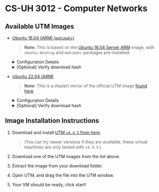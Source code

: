 # CS-UH 3012 - Computer Networks

## Available UTM Images


- [Ubuntu 16.04 (ARM) (`mahimahi`)](https://resources.corbanvilla.com/vms/ubuntu-16.04-arm64-mahimahi.utm.tar.gz)
    > **Note:** This is based on the [Ubuntu 16.04 Server ARM](https://cdimage.ubuntu.com/releases/16.04/release/) image, with `ubuntu-desktop` and `mahimahi` packages pre-installed.
    <details>
    <summary>Configuration Details</summary>

    - **Username:** `ubuntu`
    - **Password:** `ubuntu`

    </details>

    <details>
    <summary>[Optional] Verify download hash</summary>

        ❯ shasum -a 256 ubuntu-16.04-arm64-mahimahi.utm.tar.gz
        ea3ab23f3db6c348fbe0a2a5a5e9c3979a5fc0c848de27d675765e60f49816ec  ubuntu-16.04-arm64-mahimahi.utm.tar.gz

    </details>

- [Ubuntu 22.04 (ARM)](https://resources.corbanvilla.com/vms/ubuntu-20.04-arm64-utm.zip)
    > **Note:** This is a (faster) mirror of the official UTM image [found here](https://mac.getutm.app/gallery/ubuntu-20-04).
    <details>
    <summary>Configuration Details</summary>

    - **Username:** `ubuntu`
    - **Password:** `ubuntu`

    </details>

    <details>
    <summary>[Optional] Verify download hash</summary>

        ❯ shasum -a 256 ubuntu-20.04-arm64-utm.zip
        aada07a14b548b42e814305896603e5ffa200347247446817a0775a50077b8bd  ubuntu-20.04-arm64-utm.zip

    </details>


## Image Installation Instructions

1. Download and install [UTM `v4.4.5` from here](https://github.com/utmapp/UTM/releases/download/v4.4.5/UTM.dmg). 
    > (You can try newer versions if they are available, these virtual machines are only tested with `v4.4.5`.)

2. Download one of the UTM images from the list above.

3. Extract the image from your download folder.

4. Open UTM, and drag the file into the UTM window.

5. Your VM should be ready, click start!
